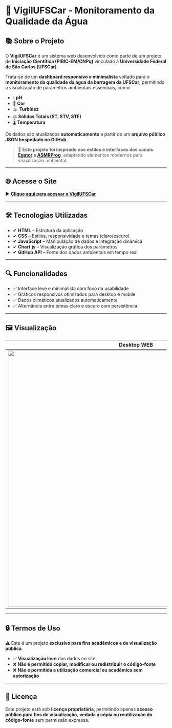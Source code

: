 # 🚀 VigilUFSCar - Monitoramento da Qualidade da Água  

## 📚 Sobre o Projeto  

O **VigilUFSCar** é um sistema web desenvolvido como parte de um projeto de **Iniciação Científica (PIBIC-EM/CNPq)** vinculado à **Universidade Federal de São Carlos (UFSCar)**.  

Trata-se de um **dashboard responsivo e minimalista** voltado para o **monitoramento da qualidade da água da barragem da UFSCar**, permitindo a visualização de parâmetros ambientais essenciais, como:  

- 💧 **pH**  
- 🎨 **Cor**  
- 🌫 **Turbidez**  
- ⚖ **Sólidos Totais (ST, STV, STF)**  
- 🌡 **Temperatura**  

Os dados são atualizados **automaticamente** a partir de um **arquivo público JSON hospedado no GitHub**.  

> 📌 **Este projeto foi inspirado nos estilos e interfaces dos canais [Egator](https://www.youtube.com/watch?v=BOF79TAIkYQ) e [ASMRProg](https://www.youtube.com/watch?v=YJTKlAvbDo4)**, adaptando elementos modernos para visualização ambiental.

---

## 🌐 Acesse o Site  

▶️ [**Clique aqui para acessar o VigilUFSCar**](https://ghostdev-creator.github.io/VigilUFSCar/)  

---

## 🛠 Tecnologias Utilizadas  

- ✔ **HTML** – Estrutura da aplicação  
- ✔ **CSS** – Estilos, responsividade e temas (claro/escuro)  
- ✔ **JavaScript** – Manipulação de dados e integração dinâmica  
- ✔ **Chart.js** – Visualização gráfica dos parâmetros  
- ✔ **GitHub API** – Fonte dos dados ambientais em tempo real  

---

## 🔍 Funcionalidades  

- ✅ Interface leve e minimalista com foco na usabilidade  
- ✅ Gráficos responsivos otimizados para desktop e mobile  
- ✅ Dados climáticos atualizados automaticamente  
- ✅ Alternância entre temas claro e escuro com persistência  

---

## 🖼️ Visualização  

| **Desktop WEB** | **Mobile WEB** |
|---|---|
| <img src="https://drive.google.com/uc?id=16-QxLLKOmylcq2UtuOvfmdMCmyrQeqhw" width="800"> | <img src="https://drive.google.com/uc?id=1McUFjlNO_0xyAJfX345AC5hN26exrC_-" width="200"> |

---

## 🔒 Termos de Uso  

⚠️ Este é um projeto **exclusivo para fins acadêmicos e de visualização pública**.  

- ✅ **Visualização livre** dos dados no site  
- ❌ **Não é permitido copiar, modificar ou redistribuir o código-fonte**  
- ❌ **Não é permitida a utilização comercial ou acadêmica sem autorização**  

---

## 📜 Licença  

Este projeto está sob **licença proprietária**, permitindo apenas **acesso público para fins de visualização**, **vedada a cópia ou reutilização do código-fonte** sem permissão expressa.

